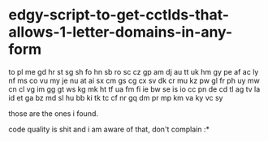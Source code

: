 # edgy-script-to-get-cctlds-that-allows-1-letter-domains-in-any-form

to pl me gd hr st sg sh fo hn sb ro sc cz gp am dj au tt uk hm gy pe af ac ly nf ms co vu my je nu at ai sx cm gs cg cx sv dk cr mu kz pw gl fr ph uy mw cn cl vg im gg gt ws kg mk ht tf ua fm fi ie bw se is io cc pn de cd tl ag tv la id et ga bz md sl hu bb ki tk tc cf nr gq dm pr mp km va ky vc sy

those are the ones i found.

code quality is shit and i am aware of that, don't complain :*
